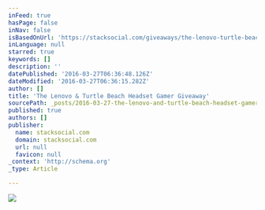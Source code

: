 ```yaml
---
inFeed: true
hasPage: false
inNav: false
isBasedOnUrl: 'https://stacksocial.com/giveaways/the-lenovo-turtle-beach-headset-giveaway'
inLanguage: null
starred: true
keywords: []
description: ''
datePublished: '2016-03-27T06:36:48.126Z'
dateModified: '2016-03-27T06:36:15.282Z'
author: []
title: 'The Lenovo & Turtle Beach Headset Gamer Giveaway'
sourcePath: _posts/2016-03-27-the-lenovo-and-turtle-beach-headset-gamer-giveaway.md
published: true
authors: []
publisher:
  name: stacksocial.com
  domain: stacksocial.com
  url: null
  favicon: null
_context: 'http://schema.org'
_type: Article

---
```

![](https://image-assets.stackcommerce.com/giveaways/106/images_medium.jpg)